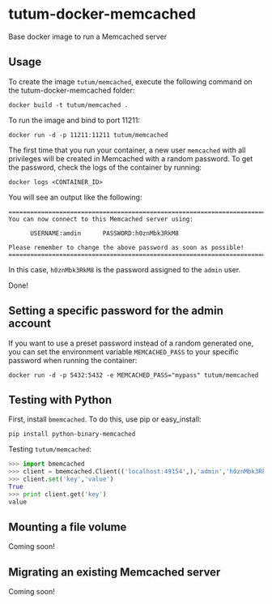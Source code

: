 tutum-docker-memcached
======================


Base docker image to run a Memcached server


Usage
-----

To create the image `tutum/memcached`, execute the following command on the tutum-docker-memcached folder:

	docker build -t tutum/memcached .

To run the image and bind to port 11211:

	docker run -d -p 11211:11211 tutum/memcached

The first time that you run your container, a new user `memcached` with all privileges 
will be created in Memcached with a random password. To get the password, check the logs
of the container by running:

	docker logs <CONTAINER_ID>

You will see an output like the following:

	========================================================================
    You can now connect to this Memcached server using:
	
          USERNAME:amdin      PASSWORD:h0znMbk3RkM8
	    
	Please remember to change the above password as soon as possible!
	========================================================================

In this case, `h0znMbk3RkM8` is the password assigned to the `admin` user.

Done!


Setting a specific password for the admin account
-------------------------------------------------

If you want to use a preset password instead of a random generated one, you can
set the environment variable `MEMCACHED_PASS` to your specific password when running the container:

	docker run -d -p 5432:5432 -e MEMCACHED_PASS="mypass" tutum/memcached
	
	
Testing with Python
-------------------

First, install `bmemcached`. To do this, use pip or easy_install:

    pip install python-binary-memcached

Testing `tutum/memcached`:

```python
>>> import bmemcached
>>> client = bmemcached.Client(('localhost:49154',),'admin','h0znMbk3RkM8')
>>> client.set('key','value')
True
>>> print client.get('key')
value
```

Mounting a file volume
---------------------------------

Coming soon!


Migrating an existing Memcached server
----------------------------------

Coming soon!